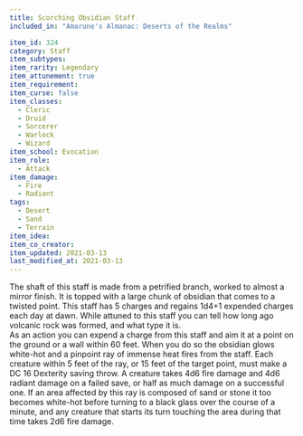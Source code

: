 ```yaml
---
title: Scorching Obsidian Staff
included_in: "Amarune's Almanac: Deserts of the Realms"

item_id: 324
category: Staff
item_subtypes: 
item_rarity: Legendary
item_attunement: true
item_requirement: 
item_curse: false
item_classes: 
  - Cleric
  - Druid
  - Sorcerer
  - Warlock
  - Wizard
item_school: Evocation
item_role: 
  - Attack
item_damage: 
  - Fire
  - Radiant
tags:
  - Desert
  - Sand
  - Terrain
item_idea: 
item_co_creator: 
item_updated: 2021-03-13
last_modified_at: 2021-03-13
---
```


The shaft of this staff is made from a petrified branch, worked to almost a mirror finish. It is topped with a large chunk of obsidian that comes to a twisted point. This staff has 5 charges and regains 1d4+1 expended charges each day at dawn. While attuned to this staff you can tell how long ago volcanic rock was formed, and what type it is.  
As an action you can expend a charge from this staff and aim it at a point on the ground or a wall within 60 feet. When you do so the obsidian glows white-hot and a pinpoint ray of immense heat fires from the staff. Each creature within 5 feet of the ray, or 15 feet of the target point, must make a DC 16 Dexterity saving throw. A creature takes 4d6 fire damage and 4d6 radiant damage on a failed save, or half as much damage on a successful one. If an area affected by this ray is composed of sand or stone it too becomes white-hot before turning to a black glass over the course of a minute, and any creature that starts its turn touching the area during that time takes 2d6 fire damage.
